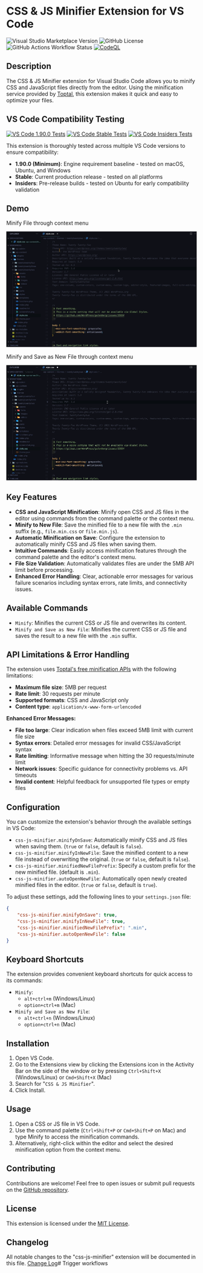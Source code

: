 # CSS & JS Minifier Extension for VS Code

![Visual Studio Marketplace Version](https://img.shields.io/visual-studio-marketplace/v/miguel-colmenares.css-js-minifier?style=flat-square)
![GitHub License](https://img.shields.io/github/license/miguelcolmenares/css-js-minifier?style=flat-square)
![GitHub Actions Workflow Status](https://img.shields.io/github/actions/workflow/status/miguelcolmenares/css-js-minifier/master.yml?style=flat-square)
[![CodeQL](https://github.com/miguelcolmenares/css-js-minifier/workflows/CodeQL/badge.svg)](https://github.com/miguelcolmenares/css-js-minifier/actions?query=workflow%3ACodeQL "Code quality workflow status")

## Description

The CSS & JS Minifier extension for Visual Studio Code allows you to minify CSS and JavaScript files directly from the editor. Using the minification service provided by [Toptal](https://www.toptal.com/developers/), this extension makes it quick and easy to optimize your files.

## VS Code Compatibility Testing

[![VS Code 1.90.0 Tests](https://img.shields.io/github/actions/workflow/status/miguelcolmenares/css-js-minifier/test-vscode-minimum.yml?style=flat-square&label=VS%20Code%201.90.0&logo=visual-studio-code&logoColor=white)](https://github.com/miguelcolmenares/css-js-minifier/actions/workflows/test-vscode-minimum.yml "Minimum supported VS Code version - tested on all platforms")
[![VS Code Stable Tests](https://img.shields.io/github/actions/workflow/status/miguelcolmenares/css-js-minifier/test-vscode-stable.yml?style=flat-square&label=VS%20Code%20Stable&logo=visual-studio-code&logoColor=white)](https://github.com/miguelcolmenares/css-js-minifier/actions/workflows/test-vscode-stable.yml "Current stable VS Code version - tested on all platforms")
[![VS Code Insiders Tests](https://img.shields.io/github/actions/workflow/status/miguelcolmenares/css-js-minifier/test-vscode-insiders.yml?style=flat-square&label=VS%20Code%20Insiders&logo=visual-studio-code&logoColor=white)](https://github.com/miguelcolmenares/css-js-minifier/actions/workflows/test-vscode-insiders.yml "Pre-release VS Code version - tested on Ubuntu only")

This extension is thoroughly tested across multiple VS Code versions to ensure compatibility:

- **1.90.0 (Minimum)**: Engine requirement baseline - tested on macOS, Ubuntu, and Windows
- **Stable**: Current production release - tested on all platforms  
- **Insiders**: Pre-release builds - tested on Ubuntu for early compatibility validation

## Demo
Minify File through context menu

![Minify File through context menu](images/minify.gif)

Minify and Save as New File through context menu

![Minify and Save as New File through context menu](images/minify-and-save-as-new-file.gif)


## Key Features

-   **CSS and JavaScript Minification**: Minify open CSS and JS files in the editor using commands from the command palette or the context menu.
-   **Minify to New File**: Save the minified file to a new file with the `.min` suffix (e.g., `file.min.css` or `file.min.js`).
-   **Automatic Minification on Save**: Configure the extension to automatically minify CSS and JS files when saving them.
-   **Intuitive Commands**: Easily access minification features through the command palette and the editor's context menu.
-   **File Size Validation**: Automatically validates files are under the 5MB API limit before processing.
-   **Enhanced Error Handling**: Clear, actionable error messages for various failure scenarios including syntax errors, rate limits, and connectivity issues.

## Available Commands

-   `Minify`: Minifies the current CSS or JS file and overwrites its content.
-   `Minify and Save as New File`: Minifies the current CSS or JS file and saves the result to a new file with the `.min` suffix.

## API Limitations & Error Handling

The extension uses [Toptal's free minification APIs](https://www.toptal.com/developers/) with the following limitations:

- **Maximum file size**: 5MB per request
- **Rate limit**: 30 requests per minute  
- **Supported formats**: CSS and JavaScript only
- **Content type**: `application/x-www-form-urlencoded`

**Enhanced Error Messages:**
- **File too large**: Clear indication when files exceed 5MB limit with current file size
- **Syntax errors**: Detailed error messages for invalid CSS/JavaScript syntax  
- **Rate limiting**: Informative message when hitting the 30 requests/minute limit
- **Network issues**: Specific guidance for connectivity problems vs. API timeouts
- **Invalid content**: Helpful feedback for unsupported file types or empty files

## Configuration

You can customize the extension's behavior through the available settings in VS Code:

-   `css-js-minifier.minifyOnSave`: Automatically minify CSS and JS files when saving them. (`true` or `false`, default is `false`).
-   `css-js-minifier.minifyInNewFile`: Save the minified content to a new file instead of overwriting the original. (`true` or `false`, default is `false`).
-   `css-js-minifier.minifiedNewFilePrefix`: Specify a custom prefix for the new minified file. (default is `.min`).
-   `css-js-minifier.autoOpenNewFile`: Automatically open newly created minified files in the editor. (`true` or `false`, default is `true`).

To adjust these settings, add the following lines to your `settings.json` file:

```json
{
	"css-js-minifier.minifyOnSave": true,
	"css-js-minifier.minifyInNewFile": true,
	"css-js-minifier.minifiedNewFilePrefix": ".min",
	"css-js-minifier.autoOpenNewFile": false
}
```

## Keyboard Shortcuts

The extension provides convenient keyboard shortcuts for quick access to its commands:

-   `Minify`:
    -   `alt+ctrl+m` (Windows/Linux)
    -   `option+ctrl+m` (Mac)
-   `Minify and Save as New File`:
    -   `alt+ctrl+n` (Windows/Linux)
    -   `option+ctrl+n` (Mac)

## Installation

1. Open VS Code.
2. Go to the Extensions view by clicking the Extensions icon in the Activity Bar on the side of the window or by pressing `Ctrl+Shift+X` (Windows/Linux) or `Cmd+Shift+X` (Mac)
3. Search for "`CSS & JS Minifier`".
4. Click Install.

## Usage

1. Open a CSS or JS file in VS Code.
2. Use the command palette (`Ctrl+Shift+P` or `Cmd+Shift+P` on Mac) and type Minify to access the minification commands.
3. Alternatively, right-click within the editor and select the desired minification option from the context menu.

## Contributing

Contributions are welcome! Feel free to open issues or submit pull requests on the [GitHub repository](https://github.com/miguelcolmenares/css-js-minifier.git).

## License

This extension is licensed under the [MIT License](LICENSE.md).

## Changelog

All notable changes to the "css-js-minifier" extension will be documented in this file. [Change Log](CHANGELOG.md)# Trigger workflows
